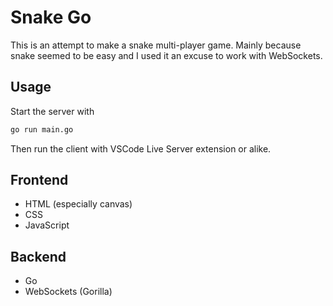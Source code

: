 # Snake Go
This is an attempt to make a snake multi-player game. Mainly because snake seemed to be easy and I used it an excuse to work with WebSockets.

## Usage
Start the server with
```bash
go run main.go
```
Then run the client with VSCode Live Server extension or alike. 

## Frontend
* HTML (especially canvas)
* CSS
* JavaScript

## Backend
* Go
* WebSockets (Gorilla)



